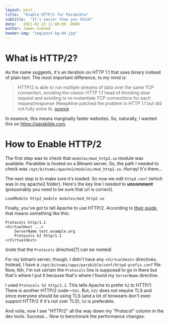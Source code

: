 ```yaml
---
layout: post
title:  "Enable HTTP/2 for Parabible"
subtitle:  "It's easier than you think"
date:   2021-02-15 11:00:00 -0600
author: James Cuénod
header-img: "img/post-bg-04.jpg"
---
```



# What is HTTP/2?

As the name suggests, it's an iteration on HTTP 1.1 that uses binary instead of plain text. The most important difference, to my mind is:

> HTTP/2 is able to run multiple streams of data over the same TCP connection, avoiding the classic HTTP 1.1 head of blocking slow request and avoiding to re-instantiate TCP connections for each request/response (KeepAlive patched the problem in HTTP 1.1 but did not fully solve it). [source](https://httpd.apache.org/docs/2.4/howto/http2.html)

In essence, this means marginally faster websites. So, naturally, I wanted this on <https://parabible.com>.

# How to Enable HTTP/2

The first step was to check that `modules/mod_http2.so` module was available. Parabible is hosted on a Bitnami server. So, the path I needed to check was `/opt/bitnami/apache2/modules/mod_http2.so`. Hurray! It's there...

The next step is to make sure it's loaded. So now we edit `httpd.conf` (which was in my apache2 folder). Here's the key line I needed to **uncomment** (presumably you need to be sure that url is correct).

```
LoadModule http2_module modules/mod_http2.so
```

Finally, you've got to tell Apache to use HTTP/2. According to [their guide](https://httpd.apache.org/docs/2.4/howto/http2.html), that means something like this:

```
Protocols http/1.1
<VirtualHost ...>
    ServerName test.example.org
    Protocols h2 http/1.1
</VirtualHost>
```

(note that the `Protocols` directive[?] can be nested)

For my bitnami server, though, I didn't have any `<VirtualHost>` directives. Instead, I have a `/opt/bitnami/apps/parabible/conf/httpd-prefix.conf` file. Now, tbh, I'm not certain the `Protocols` line is supposed to go in there but that's where I put it because that's where I found my `ServerName` directive.

I used `Protocols h2 http/1.1`. This tells Apache to prefer `h2` to HTTP/1. There is another HTTP/2 code—`h2c`. But, `h2c` does not require TLS and since everyone should be using TLS (and a lot of browsers don't even support HTTP/2 if it's not over TLS), `h2` is preferable.

And voila, now I see "HTTP/2" all the way down my "Protocol" column in the dev tools. Success... Now to benchmark the performance changes.